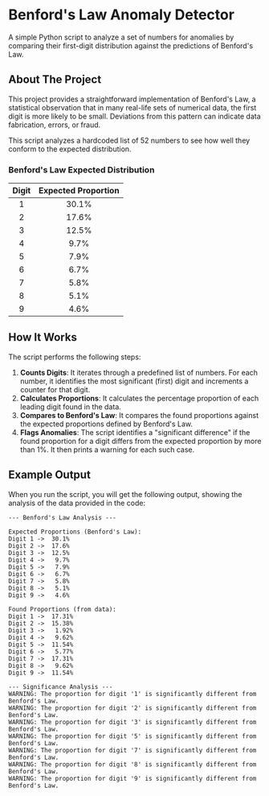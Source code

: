 # Benford's Law Anomaly Detector

A simple Python script to analyze a set of numbers for anomalies by comparing their first-digit distribution against the predictions of Benford's Law.

## About The Project

This project provides a straightforward implementation of Benford's Law, a statistical observation that in many real-life sets of numerical data, the first digit is more likely to be small. Deviations from this pattern can indicate data fabrication, errors, or fraud.

This script analyzes a hardcoded list of 52 numbers to see how well they conform to the expected distribution.

### Benford's Law Expected Distribution

| Digit | Expected Proportion |
| :---: | :-----------------: |
|   1   |        30.1%        |
|   2   |        17.6%        |
|   3   |        12.5%        |
|   4   |        9.7%         |
|   5   |        7.9%         |
|   6   |        6.7%         |
|   7   |        5.8%         |
|   8   |        5.1%         |
|   9   |        4.6%         |

## How It Works

The script performs the following steps:
1.  **Counts Digits**: It iterates through a predefined list of numbers. For each number, it identifies the most significant (first) digit and increments a counter for that digit.
2.  **Calculates Proportions**: It calculates the percentage proportion of each leading digit found in the data.
3.  **Compares to Benford's Law**: It compares the found proportions against the expected proportions defined by Benford's Law.
4.  **Flags Anomalies**: The script identifies a "significant difference" if the found proportion for a digit differs from the expected proportion by more than 1%. It then prints a warning for each such case.

## Example Output

When you run the script, you will get the following output, showing the analysis of the data provided in the code:

```
--- Benford's Law Analysis ---

Expected Proportions (Benford's Law):
Digit 1 ->  30.1%
Digit 2 ->  17.6%
Digit 3 ->  12.5%
Digit 4 ->   9.7%
Digit 5 ->   7.9%
Digit 6 ->   6.7%
Digit 7 ->   5.8%
Digit 8 ->   5.1%
Digit 9 ->   4.6%

Found Proportions (from data):
Digit 1 ->  17.31%
Digit 2 ->  15.38%
Digit 3 ->   1.92%
Digit 4 ->   9.62%
Digit 5 ->  11.54%
Digit 6 ->   5.77%
Digit 7 ->  17.31%
Digit 8 ->   9.62%
Digit 9 ->  11.54%

--- Significance Analysis ---
WARNING: The proportion for digit '1' is significantly different from Benford's Law.
WARNING: The proportion for digit '2' is significantly different from Benford's Law.
WARNING: The proportion for digit '3' is significantly different from Benford's Law.
WARNING: The proportion for digit '5' is significantly different from Benford's Law.
WARNING: The proportion for digit '7' is significantly different from Benford's Law.
WARNING: The proportion for digit '8' is significantly different from Benford's Law.
WARNING: The proportion for digit '9' is significantly different from Benford's Law.
```
